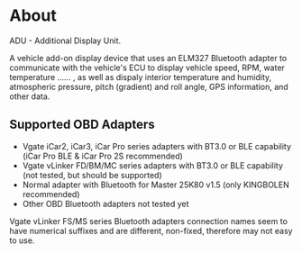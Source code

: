 # About

ADU - Additional Display Unit.&#x20;

A vehicle add-on display device that uses an ELM327 Bluetooth adapter to communicate with the vehicle's ECU to display vehicle speed, RPM, water temperature ...... , as well as dispaly interior temperature and humidity, atmospheric pressure, pitch (gradient) and roll angle, GPS information, and other data.

## Supported OBD Adapters

* Vgate iCar2, iCar3, iCar Pro series adapters with BT3.0 or BLE capability (iCar Pro BLE & iCar Pro 2S recommended)
* Vgate vLinker FD/BM/MC series adapters with BT3.0 or BLE capability (not tested, but should be supported)
* Normal adapter with Bluetooth for Master 25K80 v1.5 (only KINGBOLEN recommended)
* Other OBD Bluetooth adapters not tested yet

Vgate vLinker FS/MS series Bluetooth adapters connection names seem to have numerical suffixes and are different, non-fixed,  therefore may not easy to use.
